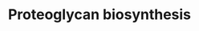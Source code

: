 ---
annotations:
- id: DOID:0050690
  type: Disease Ontology
  value: brachyolmia
- id: DOID:0050648
  type: Disease Ontology
  value: atelosteogenesis
- id: DOID:0070302
  parent: genetic disease
  type: Disease Ontology
  value: multiple epiphyseal dysplasia 7
- id: DOID:0060462
  type: Disease Ontology
  value: Desbuquois dysplasia
- id: DOID:14743
  parent: genetic disease
  type: Disease Ontology
  value: trichorhinophalangeal syndrome type I
- id: DOID:0070300
  parent: genetic disease
  type: Disease Ontology
  value: multiple epiphyseal dysplasia 4
- id: DOID:14687
  parent: genetic disease
  type: Disease Ontology
  value: diastrophic dysplasia
- id: PW:0000002
  parent: classic metabolic pathway
  type: Pathway Ontology
  value: classic metabolic pathway
- id: DOID:206
  parent: genetic disease
  type: Disease Ontology
  value: hereditary multiple exostoses
- id: DOID:0080055
  parent: genetic disease
  type: Disease Ontology
  value: achondrogenesis type IB
authors:
- Rlee
- Khanspers
- Egonw
- Azankl
- Eweitz
citedin: ''
communities:
- MetaKids
- SkeletalDysplasia
description: Proteoglycan (PG) synthesis is a complex mechanism that can be divided
  in four main steps. Core protein synthesis occurs in the rough endoplasmic reticulum
  (RER). Once PG core protein has been synthesized, it moves from the RER to the Golgi
  apparatus where the first sugar of glycosaminoalycan (GAG) chain is added on Ser
  residues. GAG synthesis continues by glycosyltransferases that transfer sugar moieties
  from UDP-sugars to GAG chains. UDP-sugars are synthesized in the cytoplasm and are
  translocated in the Golgi apparatus by an antiporter with UMP. Then UDP, the by-product
  of glycosyltransferase reactions, is hydrolyzed to UMP and phosphate by calcium
  activated nucleotidase 1 (CANT1). Chondroitin, dermatan and heparan sulfate synthesis
  starts on a Ser residue of the PG core protein with the formation of a tetrasaccharide
  linkage region composed of a xylose (Xyl), two galactoses (Gal) and a glucuronic
  acid (GlcUA). After tetrasaccharide synthesis, GAG chain elongation continues through
  the binding of specific saccharides defining chondroitin sulfate, dermatan sulfate
  and heparan sulfate. Specific enzymes are involved in this process and mutations
  in their gene cause different types of skeletal dysplasia (indicated in red boxes).
  The third step is GAG sulfation.  Sulfate enters in cells through the SLC26A2 transporter
  and it is activated to 30-phosphoadenosine 50-phosphosulfate (PAPS) by PAPS synthase
  (PAPSS) in the cytosol. Through a PAPS transporter (PAPST), PAPS moves to Golgi
  apparatus where it is used as sulfate donor by sulfotransferases to sulfate GAGs.
  This reaction also produces phosphoadenosine phosphate (PAP), that is hydrolyzed
  into AMP and phosphate by a Golgi resident phosphoadenosine phosphate phosphatase
  (gPAPP). Once synthesized, PGs are secreted in extracellular space.  Sulfation of
  GAGs is an important step in PG synthesis determining PG properties. Inorganic sulfate
  enters in cells through a sulfate/chloride antiporter named SLC26A2, but a small
  amount of sulfate could be derived from sulfur-containing amino acid metabolism.
  To be used by Golgi sulfotransferases, sulfate is activated to 30-phosphoadenosine
  50-phosphosulfate (PAPS), the universal sulfate donor, by PAPS synthase (PAPSS2).
  The by-product of sulfotransferase reactions, phosphoadenosine phosphate (PAP),
  is hydrolyzed by a Golgi resident phosphoadenosine phosphate phosphatase (gPAPP)
  in order to prevent feedback inhibition of these reactions.  Linked with a dotted
  arrow to the GeneProduct nodes are skeletal dysplasias caused by mutation in the
  respective gene.  For further details, see [https://www.ncbi.nlm.nih.gov/pubmed/31286677].
last-edited: 2024-12-21
ndex: 0c854a80-8b6d-11eb-9e72-0ac135e8bacf
organisms:
- Homo sapiens
redirect_from:
- /index.php/Pathway:WP4784
- /instance/WP4784
- /instance/WP4784_r136159
revision: r136159
schema-jsonld:
- '@context': https://schema.org/
  '@id': https://wikipathways.github.io/pathways/WP4784.html
  '@type': Dataset
  creator:
    '@type': Organization
    name: WikiPathways
  description: Proteoglycan (PG) synthesis is a complex mechanism that can be divided
    in four main steps. Core protein synthesis occurs in the rough endoplasmic reticulum
    (RER). Once PG core protein has been synthesized, it moves from the RER to the
    Golgi apparatus where the first sugar of glycosaminoalycan (GAG) chain is added
    on Ser residues. GAG synthesis continues by glycosyltransferases that transfer
    sugar moieties from UDP-sugars to GAG chains. UDP-sugars are synthesized in the
    cytoplasm and are translocated in the Golgi apparatus by an antiporter with UMP.
    Then UDP, the by-product of glycosyltransferase reactions, is hydrolyzed to UMP
    and phosphate by calcium activated nucleotidase 1 (CANT1). Chondroitin, dermatan
    and heparan sulfate synthesis starts on a Ser residue of the PG core protein with
    the formation of a tetrasaccharide linkage region composed of a xylose (Xyl),
    two galactoses (Gal) and a glucuronic acid (GlcUA). After tetrasaccharide synthesis,
    GAG chain elongation continues through the binding of specific saccharides defining
    chondroitin sulfate, dermatan sulfate and heparan sulfate. Specific enzymes are
    involved in this process and mutations in their gene cause different types of
    skeletal dysplasia (indicated in red boxes). The third step is GAG sulfation.  Sulfate
    enters in cells through the SLC26A2 transporter and it is activated to 30-phosphoadenosine
    50-phosphosulfate (PAPS) by PAPS synthase (PAPSS) in the cytosol. Through a PAPS
    transporter (PAPST), PAPS moves to Golgi apparatus where it is used as sulfate
    donor by sulfotransferases to sulfate GAGs. This reaction also produces phosphoadenosine
    phosphate (PAP), that is hydrolyzed into AMP and phosphate by a Golgi resident
    phosphoadenosine phosphate phosphatase (gPAPP). Once synthesized, PGs are secreted
    in extracellular space.  Sulfation of GAGs is an important step in PG synthesis
    determining PG properties. Inorganic sulfate enters in cells through a sulfate/chloride
    antiporter named SLC26A2, but a small amount of sulfate could be derived from
    sulfur-containing amino acid metabolism. To be used by Golgi sulfotransferases,
    sulfate is activated to 30-phosphoadenosine 50-phosphosulfate (PAPS), the universal
    sulfate donor, by PAPS synthase (PAPSS2). The by-product of sulfotransferase reactions,
    phosphoadenosine phosphate (PAP), is hydrolyzed by a Golgi resident phosphoadenosine
    phosphate phosphatase (gPAPP) in order to prevent feedback inhibition of these
    reactions.  Linked with a dotted arrow to the GeneProduct nodes are skeletal dysplasias
    caused by mutation in the respective gene.  For further details, see [https://www.ncbi.nlm.nih.gov/pubmed/31286677].
  keywords:
  - ADENOSINE MONOPHOSPHATE
  - B3GALT6
  - B3GAT3
  - B4GALT7
  - CANT1
  - CHST14
  - CHST3
  - CHSY1
  - CSGALNACT1
  - Chloride
  - D-glucuronic acid
  - EXT1
  - EXT2
  - EXTL3
  - Galactose
  - IMPAD1
  - L-Iduronic acid
  - N-Acetylgalactosamine
  - N-acetylglucosamines
  - PAPS
  - PAPSS2
  - PO4(.2-)
  - Phosphoadenosine phosphate
  - SLC26A2
  - SLC35B2
  - SLC35B3
  - Sulfate ion (SO42-)
  - UDP
  - UDP galactose
  - UDP xylose
  - UMP
  - Uridine diphosphateglucuronic acid
  - XYLT1
  - XYLT2
  - Xylose
  license: CC0
  name: Proteoglycan biosynthesis
seo: CreativeWork
title: Proteoglycan biosynthesis
wpid: WP4784
---